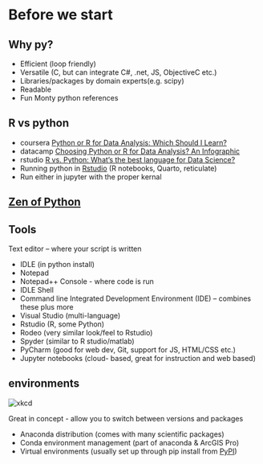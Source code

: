 # Before we start

## Why py?
* Efficient (loop friendly)
* Versatile (C, but can integrate C#, .net, JS, ObjectiveC etc.)
* Libraries/packages by domain experts(e.g. scipy)
* Readable 
* Fun Monty python references

## R vs python
* coursera [Python or R for Data Analysis: Which Should I Learn?](https://www.coursera.org/articles/python-or-r-for-data-analysis)
* datacamp [Choosing Python or R for Data Analysis? An Infographic](https://www.datacamp.com/community/tutorials/r-or-python-for-data-analysis)
* rstudio [R vs. Python: What’s the best language for Data Science?](https://blog.rstudio.com/2019/12/17/r-vs-python-what-s-the-best-for-language-for-data-science/)
* Running python in [Rstudio](https://www.rstudio.com/solutions/r-and-python/) (R notebooks, Quarto, reticulate)
* Run either in jupyter with the proper kernal

## [Zen of Python](https://peps.python.org/pep-0020/#the-zen-of-python)

## Tools
Text editor – where your script is written
* IDLE (in python install)
* Notepad
* Notepad++
Console - where code is run
* IDLE Shell
* Command line
Integrated Development Environment (IDE) – combines these plus more
* Visual Studio (multi-language)
* Rstudio (R, some Python)
* Rodeo (very similar look/feel to Rstudio)
* Spyder (similar to R studio/matlab)
* PyCharm (good for web dev, Git, support for JS, HTML/CSS etc.)
* Jupyter notebooks (cloud- based, great for instruction and web based)

## environments
![xkcd](https://imgs.xkcd.com/comics/python_environment.png)

Great in concept - allow you to switch between versions and packages
* Anaconda distribution (comes with many scientific packages)
* Conda environment management (part of anaconda & ArcGIS Pro)
* Virtual environments (usually set up through pip install from [PyPI](https://pypi.org/))
